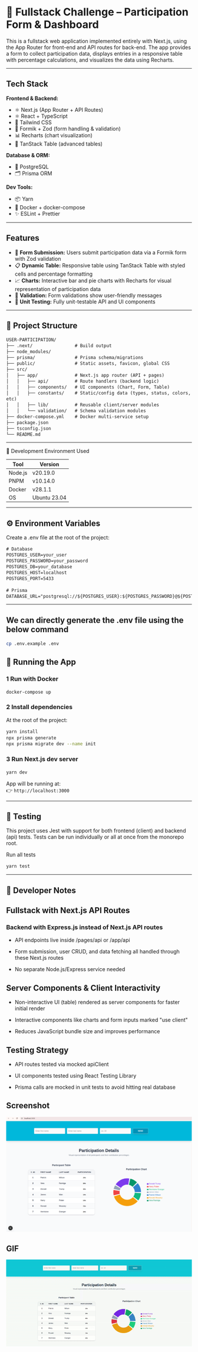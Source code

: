 # 🔋 Fullstack Challenge – Participation Form & Dashboard

This is a fullstack web application implemented entirely with Next.js, using the App Router for front-end and API routes for back-end.
The app provides a form to collect participation data, displays entries in a responsive table with percentage calculations, and visualizes the data using Recharts.

---

## Tech Stack

**Frontend & Backend:**

- ⚛️ Next.js (App Router + API Routes)
- ⚛️ React + TypeScript
- 🎨 Tailwind CSS
- 📝 Formik + Zod (form handling & validation)
- 📊 Recharts (chart visualization)
- 🔢 TanStack Table (advanced tables)

**Database & ORM:**

- 🐘 PostgreSQL
- 🗂️ Prisma ORM

**Dev Tools:**

- 📦 Yarn
- 🐳 Docker + docker-compose
- ✨ ESLint + Prettier

---

## Features

- 🔐 **Form Submission:** Users submit participation data via a Formik form with Zod validation
- 📋 **Dynamic Table:** Responsive table using TanStack Table with styled cells and percentage formatting
- 📈 **Charts:** Interactive bar and pie charts with Recharts for visual representation of participation data
- 🚦 **Validation:** Form validations show user-friendly messages
- 🧪 **Unit Testing:** Fully unit-testable API and UI components

---

## 📁 Project Structure

```
USER-PARTICIPATION/
├── .next/                # Build output
├── node_modules/
├── prisma/               # Prisma schema/migrations
├── public/               # Static assets, favicon, global CSS
├── src/
│   ├── app/              # Next.js app router (API + pages)
│   │   ├── api/          # Route handlers (backend logic)
│   │   ├── components/   # UI components (Chart, Form, Table)
│   │   ├── constants/    # Static/config data (types, status, colors, etc)
│   │   ├── lib/          # Reusable client/server modules
│   │   └── validation/   # Schema validation modules
├── docker-compose.yml    # Docker multi-service setup
├── package.json
├── tsconfig.json
└── README.md

```

---

🧪 Development Environment Used

| Tool    | Version      |
| ------- | ------------ |
| Node.js | v20.19.0     |
| PNPM    | v10.14.0     |
| Docker  | v28.1.1      |
| OS      | Ubuntu 23.04 |

---

## ⚙️ Environment Variables

Create a .env file at the root of the project:

```env
# Database
POSTGRES_USER=your_user
POSTGRES_PASSWORD=your_password
POSTGRES_DB=your_database
POSTGRES_HOST=localhost
POSTGRES_PORT=5433

# Prisma
DATABASE_URL="postgresql://${POSTGRES_USER}:${POSTGRES_PASSWORD}@${POSTGRES_HOST}:${POSTGRES_PORT}/${POSTGRES_DB}"
```

---

## We can directly generate the .env file using the below command

```bash
cp .env.example .env
```

## 🚀 Running the App

### 1 Run with Docker

```bash
docker-compose up
```

### 2 Install dependencies

At the root of the project:

```bash
yarn install
npx prisma generate
npx prisma migrate dev --name init
```

### 3 Run Next.js dev server

```bash
yarn dev
```

App will be running at:  
👉 `http://localhost:3000`

---

## 🧪 Testing

This project uses Jest with support for both frontend (client) and backend (api) tests.
Tests can be run individually or all at once from the monorepo root.

Run all tests

```bash
yarn test
```

---

## 📝 Developer Notes

## Fullstack with Next.js API Routes

### Backend with Express.js instead of Next.js API routes

- API endpoints live inside /pages/api or /app/api

- Form submission, user CRUD, and data fetching all handled through these Next.js routes

- No separate Node.js/Express service needed

## Server Components & Client Interactivity

- Non-interactive UI (table) rendered as server components for faster initial render

- Interactive components like charts and form inputs marked "use client"

- Reduces JavaScript bundle size and improves performance

## Testing Strategy

- API routes tested via mocked apiClient

- UI components tested using React Testing Library

- Prisma calls are mocked in unit tests to avoid hitting real database

## Screenshot

![alt text](/public/app-screenshot.png)

## GIF

![alt text](/public/user-participation.gif)
